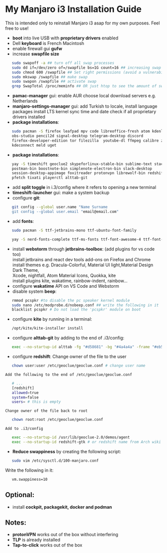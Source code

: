 # My Manjaro i3 Installation Guide

This is intended only to reinstall Manjaro i3 asap for my own purposes. Feel free to use!

- **boot** into live USB with **proprietary drivers** enabled
- Dell **keyboard** is French Macintosh
- enable firewall gui **gufw**
- increase **swapfile size**
```bash
   sudo swapoff -a ## turn off all swap processes
   sudo dd if=/dev/zero of=/swapfile bs=1G count=16 ## increasing swap to 16 GB
   sudo chmod 600 /swapfile ## Set right permissions (avoid a vulnerability)
   sudo mkswap /swapfile ## make swap
   sudo swapon /swapfile ## activate swap
   grep SwapTotal /proc/meminfo ## OR just htop to see the amount of swap available
```
- **pamac-manager** gui: enable AUR
                    choose local download servers e.g. Netherlands
- **manjaro-settings-manager** gui: add Turkish to locale, install language packages
                                    install LTS kernel
                                    sync time and date
                                    check if all proprietary drivers installed
- **package installations**:
 ```bash
    sudo pacman -S firefox leafpad mpv code libreoffice-fresh atom kdenlive    
    obs-studio pencil2d signal-desktop telegram-desktop discord    
    firefox-developer-edition tor filezilla  youtube-dl ffmpeg calibre zathura    
    kdeconnect meld uget
 ```
 - **package installations**:
```bash
   yay -S timeshift geoclue2 skypeforlinux-stable-bin sublime-text stacer kite    
   postman-bin boostnote-bin simplenote-electron-bin slack-desktop    
   session-desktop-appimage foxitreader protonvpn librewolf-bin redshift-minimal    
   pfetch tixati playerctl alttab-git
```
- add **split toggle** in i.3/config where it refers to opening a new terminal 
- **timeshift-launcher** gui: make a system backup
- configure **git**:
```bash
   git config --global user.name "Name Surname
   git config --global user.email "email@email.com"
```
- add **fonts**:
```bash
   sudo pacman -S ttf-jetbrains-mono ttf-ubuntu-font-family
```
```bash
   yay -S nerd-fonts-complete ttf-ms-fonts ttf-font-awesome-4 ttf-font-icons ttf-ionicos 
```
- install **webstorm** through **jetbrains-toolbox**: (add plugins for vs code too)    
  install  jetbrains and react dev tools add-ons on Firefox and Chrome    
  install themes e.g. Dracula-Colorful, Material UI light,Material Design Dark Theme,      
  Xcode, nightfall, Atom Material Icons, Quokka, kite    
  install plugins kite, wakatime, rainbow-indent, rainbow…    
- configure **wakatime** API on VS Code and Webstorm
- disable system **beep**:
```bash
   rmmod pcspkr #to disable the pc speaker kernel module
   sudo nano /etc/modprobe.d/nobeep.conf ## write the following in it
   blacklist pcspkr # Do not load the 'pcspkr' module on boot
```
- configure **kite** by running in a terminal:
```bash
   /opt/kite/kite-installer install
```
- configure **alttab-git** by adding to the end of .i3/config:
```bash
   exec --no-startup-id alttab -fg "#d58681" -bg "#4a4a4a" -frame "#eb564d" -t 128x150 -i 127x64
```
- configure **redshift**:
    Change owner of the file to the user
```bash
   chown user:user /etc/geoclue/geoclue.conf # change user name
```      
    Add the following to the end of /etc/geoclue/geoclue.conf
       
```bash
   # ...
   [redshift]
   allowed=true
   system=false
   users= # this is empty
```
    Change owner of the file back to root

```bash
   chown root:root /etc/geoclue/geoclue.conf
```
    Add to .i3/config
```bash
   exec --no-startup-id /usr/lib/geoclue-2.0/demos/agent 
   exec --no-startup-id redshift-gtk # or redshift name from Arch wiki    
```
- **Reduce swappiness** by creating the following script:
```bash
   sudo vim /etc/sysctl.d/100-manjaro.conf
```
Write the following in it:
```bash
   vm.swappiness=10
```

## Optional:
- install **cockpit, packagekit, docker and podman**

## Notes:
- **protonVPN** works out of the box without interfering
- **TLP** is already installed
- **Tap-to-click** works out of the box
